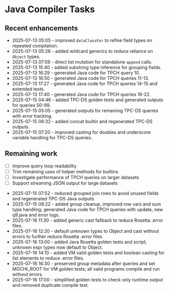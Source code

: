 # Java Compiler Tasks

## Recent enhancements
- 2025-07-13 05:05 - improved `dataClassFor` to refine field types on repeated compilation.
- 2025-07-13 05:26 - added wildcard generics to reduce reliance on `Object` types.
- 2025-07-13 07:59 - direct list mutation for standalone `append` calls.
- 2025-07-13 15:40 - added substring type inference for grouping fields.
- 2025-07-13 16:29 - generated Java code for TPCH query 10.
- 2025-07-13 16:50 - generated Java code for TPCH queries 11-13.
- 2025-07-13 17:27 - generated Java code for TPCH queries 14-15 and extended tests.
- 2025-07-13 17:40 - generated Java code for TPCH queries 16-22.
- 2025-07-15 04:46 - added TPC-DS golden tests and generated outputs for queries 50-99.
- 2025-07-15 05:05 - generated outputs for remaining TPC-DS queries with error tracking.
- 2025-07-15 06:32 - added concat builtin and regenerated TPC-DS outputs.
- 2025-07-15 07:20 - improved casting for doubles and underscore variable handling for TPC-DS queries.

## Remaining work
- [ ] Improve query loop readability
- [ ] Trim remaining uses of helper methods for builtins
- [ ] Investigate performance of TPCH queries on larger datasets
- [ ] Support streaming JSON output for large datasets

- 2025-07-15 07:52 - reduced grouped join rows to avoid unused fields and regenerated TPC-DS Java outputs.
- 2025-07-15 08:22 - added group cleanup, improved row vars and sum type handling; generated Java code for TPCH queries with update, new q9.java and error logs.
- 2025-07-16 11:30 - added generic cast fallback to reduce Rosetta .error files.
- 2025-07-16 12:20 - default unknown types to Object and cast without errors to further reduce Rosetta .error files.
- 2025-07-16 13:00 - added Java Rosetta golden tests and script; unknown expr types now default to Object.
- 2025-07-16 14:10 - added VM valid golden tests and boolean casting for list elements to reduce .error files.
- 2025-07-16 16:30 - preserved group metadata after queries and set MOCHI_ROOT for VM golden tests; all valid programs compile and run without errors.
- 2025-07-16 17:00 - simplified golden tests to check only runtime output and removed duplicate compile test.
